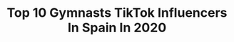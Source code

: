 ---
title: Top 10 Gymnasts TikTok Influencers In Spain In 2020
description: >-
  Find top gymnasts TikTok influencers in Spain in 2020. Most popular hashtags: #gymnastics #girls #fail #party.
platform: TikTok
profiles:
  - username: "yaiza_ka_"
    fullname: >-
      🥵☆꧁༒Yaiza༒꧂☆🥵
    location: "Spain"
    followers: 14748
    engagement: 2084
    commentsToLikes: 0.042684
    id: ck9r3waqnsbo70j789b7imnxa
    verified: false
    hashtags: "#canciones, #hoop, #camiseta, #damn"
  - username: "davidgarciacastro"
    fullname: >-
      davidgarciacastro
    location: "Spain"
    followers: 148532
    engagement: 1977
    commentsToLikes: 0.008079
    id: ck81s8hybqt730j788jc9fd1c
    verified: false
    hashtags: "#poledancing, #foto, #double, #feature"
  - username: "stefymadness"
    fullname: >-
      stefymadness
    location: "Spain"
    followers: 197033
    engagement: 1344
    commentsToLikes: 0.006733
    id: ck83zaq7bz7lb0j784w81hrrr
    verified: false
    hashtags: "#duro, #sweden, #flips, #friends"
  - username: "paulagilabert"
    fullname: >-
      Paula Gilabert
    location: "Spain"
    followers: 12495
    engagement: 544
    commentsToLikes: 0.015566
    id: ckail07uxlz0z0i788cijlljg
    verified: false
    hashtags: "#trainding, #martes, #views, #extremesports"
  - username: "luciolsa"
    fullname: >-
      Lucía Oltra 💜
    location: "Spain"
    followers: 1348735
    engagement: 2498
    commentsToLikes: 0.026502
    id: ck9jx0s7iyrpw0j78hwynjvvq
    verified: true
    hashtags: "#toilerpaperchallenge, #transition, #diy, #cuarentena"
  - username: "parkourgameyt"
    fullname: >-
      ParkourGame
    location: "Spain"
    followers: 52876
    engagement: 1475
    commentsToLikes: 0.085223
    id: cka0r0ed2ezgw0i78krjw32eq
    verified: false
    hashtags: "#real, #reto, #gymnastics, #talent"
  - username: "cris88leo"
    fullname: >-
      Cristian González
    location: "Spain"
    followers: 6506
    engagement: 1029
    commentsToLikes: 0.070284
    id: ckamj2a4tmiyp0i78ck15943k
    verified: false
    hashtags: "#scoobychallenge, #beyonce, #esloquehay, #balabala"
  - username: "olympicchannel"
    fullname: >-
      Olympic Channel
    location: "Spain"
    followers: 679756
    engagement: 1353
    commentsToLikes: 0.005217
    id: ck8s4x9nzdek20j78eeg5ji03
    verified: true
    hashtags: "#wintersports, #tokyo2020, #tennis, #diving"
  - username: "adriiiidive"
    fullname: >-
      Adrian Abadia Garcia
    location: "Spain"
    followers: 4688
    engagement: 1110
    commentsToLikes: 0.018769
    id: cka627wgayqoj0i78d5eb5y37
    verified: false
    hashtags: "#305b, #faildive, #parchis, #fail"
  - username: "lyseea"
    fullname: >-
      Lyseea
    location: "Spain"
    followers: 13387
    engagement: 721
    commentsToLikes: 0.024700
    id: ck933hpz8o3b00j78j2dmvft3
    verified: false
    hashtags: "#princessbelle, #disneymode, #humor, #disneylife"
---